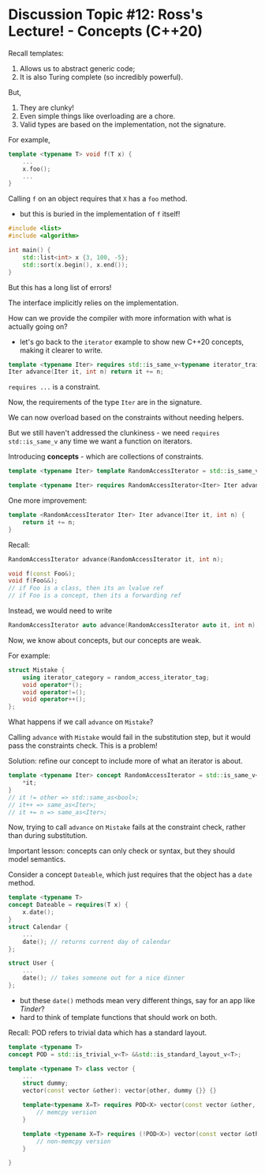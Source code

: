 # Discussion Topic #12: Ross's Lecture! - Concepts (C++20)

Recall templates:
1. Allows us to abstract generic code;
2. It is also Turing complete (so incredibly powerful).

But,
1. They are clunky!
2. Even simple things like overloading are a chore.
3. Valid types are based on the implementation, not the signature.

For example,
```cpp
template <typename T> void f(T x) {
    ...
    x.foo();
    ...
}
```
Calling `f` on an object requires that `X` has a `foo` method.
- but this is buried in the implementation of `f` itself!
```cpp
#include <list>
#include <algorithm>

int main() {
    std::list<int> x {3, 100, -5};
    std::sort(x.begin(), x.end());
}
```
But this has a long list of errors!

The interface implicitly relies on the implementation.

How can we provide the compiler with more information with what is actually going on?
- let's go back to the `iterator` example to show new C++20 concepts, making it clearer to write.

```cpp
template <typename Iter> requires std::is_same_v<typename iterator_traits<Iter>::iterator_category, random_access_iterator_tag>
Iter advance(Iter it, int n) return it += n;
```
`requires ...` is a constraint.

Now, the requirements of the type `Iter` are in the signature.

We can now overload based on the constraints without needing helpers.

But we still haven't addressed the clunkiness - we need `requires std::is_same_v` any time we want a function on iterators.

Introducing **concepts** - which are collections of constraints.

```cpp
template <typename Iter> template RandomAccessIterator = std::is_same_v<typename iterator_traits<Iter>::iterator_category>, random_access_iterator_tag>;

template <typename Iter> requires RandomAccessIterator<Iter> Iter advance(Iter it, int n) return it += n;
```
One more improvement:
```cpp
template <RandomAccessIterator Iter> Iter advance(Iter it, int n) {
    return it += n;
}
```

Recall:
```cpp
RandomAccessIterator advance(RandomAccessIterator it, int n);

void f(const Foo&);
void f(Foo&&);
// if Foo is a class, then its an lvalue ref
// if Foo is a concept, then its a forwarding ref
```
Instead, we would need to write
```cpp
RandomAccessIterator auto advance(RandomAccessIterator auto it, int n);
```
Now, we know about concepts, but our concepts are weak.

For example:
```cpp
struct Mistake {
    using iterator_category = random_access_iterator_tag;
    void operator*();
    void operator!=();
    void operator++();
};
```
What happens if we call `advance` on `Mistake`?

Calling `advance` with `Mistake` would fail in the substitution step, but it would pass the constraints check. This is a problem!

Solution: refine our concept to include more of what an iterator is about.
```cpp
template <typename Iter> concept RandomAccessIterator = std::is_same_v<typename iterator_traits<Iter>::iterator_category, random_access_iterator_tag> &&requires(Iter it, Iter other, int n) {
    *it;
}
// it != other => std::same_as<bool>;
// it++ => same_as<Iter>;
// it += n => same_as<Iter>;
```
Now, trying to call `advance` on `Mistake` fails at the constraint check, rather than during substitution.

Important lesson: concepts can only check or syntax, but they should model semantics.

Consider a concept `Dateable`, which just requires that the object has a `date` method.
```cpp
template <typename T>
concept Dateable = requires(T x) {
    x.date();
}
struct Calendar {
    ...
    date(); // returns current day of calendar
};

struct User {
    ...
    date(); // takes someone out for a nice dinner
};
```
- but these `date()` methods mean very different things, say for an app like *Tinder*?
- hard to think of template functions that should work on both.

Recall: POD refers to trivial data which has a standard layout.
```cpp
template <typename T>
concept POD = std::is_trivial_v<T> &&std::is_standard_layout_v<T>;

template <typename T> class vector {
    ...
    struct dummy;
    vector(const vector &other): vector{other, dummy {}} {}

    template<typename X=T> requires POD<X> vector(const vector &other, dummy) {
        // memcpy version
    }

    template <typename X=T> requires (!POD<X>) vector(const vector &other, dummy) {
        // non-memcpy version
    }

}

